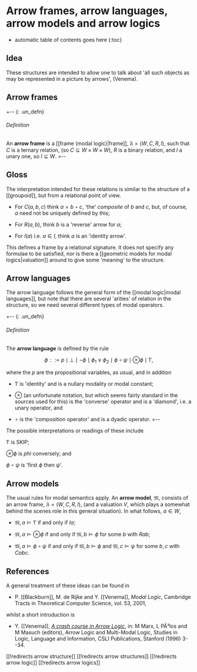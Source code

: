 
# Arrow frames, arrow languages, arrow models and arrow logics
* automatic table of contents goes here
{:toc}

## Idea

These structures are intended to allow one to talk about 'all such objects 
as may be represented in a picture by arrows', (Venema).


## Arrow frames

+-- {: .un_defn}
###### Definition

An **arrow frame** is a [[frame (modal logic)|frame]], $\mathfrak{F} = (W, C, R, I )$, such that $C$ is a ternary relation, (so $C\subseteq 
W \times W \times W$), $R$ is a binary relation, and $I$ a unary one, so $I\subseteq W$. 
=--


## Gloss

The interpretation intended for these relations is similar to the structure of a [[groupoid]], but from a relational point of view.

*  For $C(a,b,c)$ think $a = b\star c$, 'the' _composite_ of $b$ and $c$, but, of course, $a$ need not be uniquely defined by this;

* For $R(a,b)$, think $b$ is a 'reverse' arrow for $a$;

* For $I(a)$ i.e. $a\in I$, think $a$ is an 'identity arrow'.

This defines a frame by a relational signature.  It does not specify any formulae to be satisfied, nor is there a [[geometric models for modal logics|valuation]] around  to give some 'meaning' to the structure.


## Arrow languages

The arrow language follows the general form of the [[modal logic|modal languages]], but note that there are several 'arities' of relation in the structure, so we need several different types of modal operators.

+-- {: .un_defn}
###### Definition

The **arrow language** is defined by the rule

$$\phi ::= p \mid \bot \mid \neg \phi \mid \phi_1 \vee \phi_2 \mid \phi\circ \psi \mid \otimes\phi\mid 1',$$  

where the $p$ are the propositional variables, as usual, and in addition

* $1'$ is 'identity' and is a nullary modality or modal constant;

* $\otimes$ (an unfortunate notation, but which seems fairly standard in the sources used for this) is the 'converse' operator and is a 'diamond', i.e. a unary operator, and

*  $\circ$ is the 'composition operator' and is a dyadic operator.
=--

The possible interpretations or readings of these include

$1'$ is SKIP;

$\otimes \phi$ is $phi$  conversely; and 

$\phi\circ \psi$ is 'first $\phi$ then $\psi$'.


## Arrow models

The usual rules for modal semantics apply.  An **arrow model**, $\mathfrak{M}$, consists of an arrow frame, $\mathfrak{F} = (W, C, R, I )$, (and a valuation $V$, which plays a somewhat behind the scenes role in this general situation).  In what follows, $a\in W$, 

*  $\mathfrak{M},a \models 1'$ if and only if $Ia$;

*  $\mathfrak{M},a \models \otimes\phi$ if and only if $\mathfrak{M},b \models\phi$ for some $b$ with $R a b$;

*  $\mathfrak{M},a \models\phi\circ \psi$ if and only if $\mathfrak{M},b \models\phi$ and $\mathfrak{M},c \models\psi$ for some $b,c$ with $C a b c$.


## References

A general treatment of these ideas can be found in 

* P. [[Blackburn]], M. de Rijke and Y. [[Venema]], _Modal Logic_, Cambridge Tracts in Theoretical Computer Science, vol. 53, 2001,

whilst a short introduction is 

*  Y. [[Venema]], [_A crash course in Arrow Logic_](http://staff.science.uva.nl/~yde/papers/arrow.pdf),  in: M Marx, L PÃ³los and M Masuch (editors), Arrow Logic and Multi-Modal Logic,
Studies in Logic, Language and Information, CSLI Publications, Stanford (1996) 3--34.


[[!redirects arrow structure]]
[[!redirects arrow structures]]
[[!redirects arrow logic]]
[[!redirects arrow logics]]
